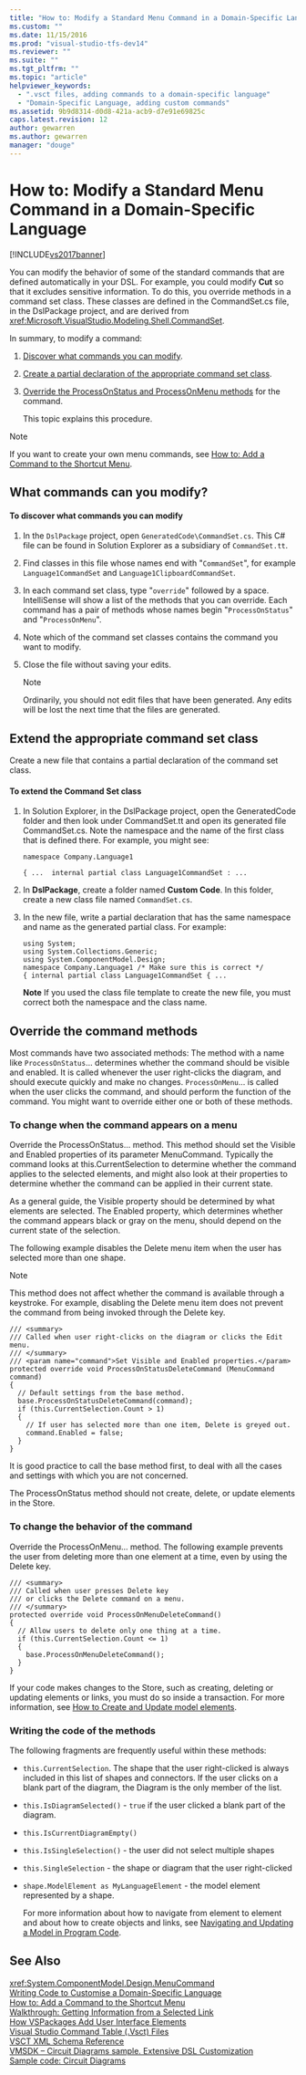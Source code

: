 ```yaml
---
title: "How to: Modify a Standard Menu Command in a Domain-Specific Language | Microsoft Docs"
ms.custom: ""
ms.date: 11/15/2016
ms.prod: "visual-studio-tfs-dev14"
ms.reviewer: ""
ms.suite: ""
ms.tgt_pltfrm: ""
ms.topic: "article"
helpviewer_keywords: 
  - ".vsct files, adding commands to a domain-specific language"
  - "Domain-Specific Language, adding custom commands"
ms.assetid: 9b9d8314-d0d8-421a-acb9-d7e91e69825c
caps.latest.revision: 12
author: gewarren
ms.author: gewarren
manager: "douge"
---
```

# How to: Modify a Standard Menu Command in a Domain-Specific Language
[!INCLUDE[vs2017banner](../includes/vs2017banner.md)]

You can modify the behavior of some of the standard commands that are defined automatically in your DSL. For example, you could modify **Cut** so that it excludes sensitive information. To do this, you override methods in a command set class. These classes are defined in the CommandSet.cs file, in the DslPackage project, and are derived from <xref:Microsoft.VisualStudio.Modeling.Shell.CommandSet>.  
  
 In summary, to modify a command:  
  
1. [Discover what commands you can modify](#what).  
  
2. [Create a partial declaration of the appropriate command set class](#extend).  
  
3. [Override the ProcessOnStatus and ProcessOnMenu methods](#override) for the command.  
  
   This topic explains this procedure.  
  
> [!NOTE]
>  If you want to create your own menu commands, see [How to: Add a Command to the Shortcut Menu](../modeling/how-to-add-a-command-to-the-shortcut-menu.md).  
  
##  <a name="what"></a> What commands can you modify?  
  
#### To discover what commands you can modify  
  
1.  In the `DslPackage` project, open `GeneratedCode\CommandSet.cs`. This C# file can be found in Solution Explorer as a subsidiary of `CommandSet.tt`.  
  
2.  Find classes in this file whose names end with "`CommandSet`", for example `Language1CommandSet` and `Language1ClipboardCommandSet`.  
  
3.  In each command set class, type "`override`" followed by a space. IntelliSense will show a list of the methods that you can override. Each command has a pair of methods whose names begin "`ProcessOnStatus`" and "`ProcessOnMenu`".  
  
4.  Note which of the command set classes contains the command you want to modify.  
  
5.  Close the file without saving your edits.  
  
    > [!NOTE]
    >  Ordinarily, you should not edit files that have been generated. Any edits will be lost the next time that the files are generated.  
  
##  <a name="extend"></a> Extend the appropriate command set class  
 Create a new file that contains a partial declaration of the command set class.  
  
#### To extend the Command Set class  
  
1.  In Solution Explorer, in the DslPackage project, open the GeneratedCode folder and then look under CommandSet.tt and open its generated file CommandSet.cs. Note the namespace and the name of the first class that is defined there. For example, you might see:  
  
     `namespace Company.Language1`  
  
     `{ ...  internal partial class Language1CommandSet : ...`  
  
2.  In **DslPackage**, create a folder named **Custom Code**. In this folder, create a new class file named `CommandSet.cs`.  
  
3.  In the new file, write a partial declaration that has the same namespace and name as the generated partial class. For example:  
  
    ```  
    using System;  
    using System.Collections.Generic;  
    using System.ComponentModel.Design;  
    namespace Company.Language1 /* Make sure this is correct */  
    { internal partial class Language1CommandSet { ...  
    ```  
  
     **Note** If you used the class file template to create the new file, you must correct both the namespace and the class name.  
  
##  <a name="override"></a> Override the command methods  
 Most commands have two associated methods: The method with a name like `ProcessOnStatus`... determines whether the command should be visible and enabled. It is called whenever the user right-clicks the diagram, and should execute quickly and make no changes. `ProcessOnMenu`... is called when the user clicks the command, and should perform the function of the command. You might want to override either one or both of these methods.  
  
### To change when the command appears on a menu  
 Override the ProcessOnStatus... method. This method should set the Visible and Enabled properties of its parameter MenuCommand. Typically the command looks at this.CurrentSelection to determine whether the command applies to the selected elements, and might also look at their properties to determine whether the command can be applied in their current state.  
  
 As a general guide, the Visible property should be determined by what elements are selected. The Enabled property, which determines whether the command appears black or gray on the menu, should depend on the current state of the selection.  
  
 The following example disables the Delete menu item when the user has selected more than one shape.  
  
> [!NOTE]
>  This method does not affect whether the command is available through a keystroke. For example, disabling the Delete menu item does not prevent the command from being invoked through the Delete key.  
  
```  
/// <summary>  
/// Called when user right-clicks on the diagram or clicks the Edit menu.  
/// </summary>  
/// <param name="command">Set Visible and Enabled properties.</param>  
protected override void ProcessOnStatusDeleteCommand (MenuCommand command)  
{  
  // Default settings from the base method.  
  base.ProcessOnStatusDeleteCommand(command);  
  if (this.CurrentSelection.Count > 1)  
  {  
    // If user has selected more than one item, Delete is greyed out.  
    command.Enabled = false;  
  }  
}  
```  
  
 It is good practice to call the base method first, to deal with all the cases and settings with which you are not concerned.  
  
 The ProcessOnStatus method should not create, delete, or update elements in the Store.  
  
### To change the behavior of the command  
 Override the ProcessOnMenu... method. The following example prevents the user from deleting more than one element at a time, even by using the Delete key.  
  
```  
/// <summary>  
/// Called when user presses Delete key   
/// or clicks the Delete command on a menu.  
/// </summary>  
protected override void ProcessOnMenuDeleteCommand()  
{  
  // Allow users to delete only one thing at a time.  
  if (this.CurrentSelection.Count <= 1)  
  {  
    base.ProcessOnMenuDeleteCommand();  
  }  
}  
```  
  
 If your code makes changes to the Store, such as creating, deleting or updating elements or links, you must do so inside a transaction. For more information, see [How to Create and Update model elements](../modeling/how-to-modify-a-standard-menu-command-in-a-domain-specific-language.md).  
  
### Writing the code of the methods  
 The following fragments are frequently useful within these methods:  
  
- `this.CurrentSelection`. The shape that the user right-clicked is always included in this list of shapes and connectors. If the user clicks on a blank part of the diagram, the Diagram is the only member of the list.  
  
- `this.IsDiagramSelected()` - `true` if the user clicked a blank part of the diagram.  
  
- `this.IsCurrentDiagramEmpty()`  
  
- `this.IsSingleSelection()` - the user did not select multiple shapes  
  
- `this.SingleSelection` - the shape or diagram that the user right-clicked  
  
- `shape.ModelElement as MyLanguageElement` - the model element represented by a shape.  
  
  For more information about how to navigate from element to element and about how to create objects and links, see [Navigating and Updating a Model in Program Code](../modeling/navigating-and-updating-a-model-in-program-code.md).  
  
## See Also  
 <xref:System.ComponentModel.Design.MenuCommand>   
 [Writing Code to Customise a Domain-Specific Language](../modeling/writing-code-to-customise-a-domain-specific-language.md)   
 [How to: Add a Command to the Shortcut Menu](../modeling/how-to-add-a-command-to-the-shortcut-menu.md)   
 [Walkthrough: Getting Information from a Selected Link](../misc/walkthrough-getting-information-from-a-selected-link.md)   
 [How VSPackages Add User Interface Elements](../extensibility/internals/how-vspackages-add-user-interface-elements.md)   
 [Visual Studio Command Table (.Vsct) Files](../extensibility/internals/visual-studio-command-table-dot-vsct-files.md)   
 [VSCT XML Schema Reference](../extensibility/vsct-xml-schema-reference.md)   
 [VMSDK – Circuit Diagrams sample. Extensive DSL Customization](http://code.msdn.microsoft.com/Visualization-Modeling-SDK-763778e8)   
 [Sample code: Circuit Diagrams](http://code.msdn.microsoft.com/Visualization-Modeling-SDK-763778e8)



